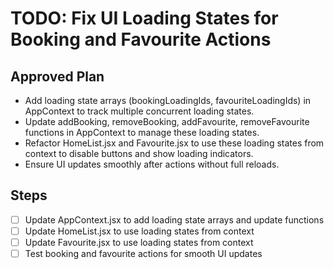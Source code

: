 # TODO: Fix UI Loading States for Booking and Favourite Actions

## Approved Plan

- Add loading state arrays (bookingLoadingIds, favouriteLoadingIds) in AppContext to track multiple concurrent loading states.
- Update addBooking, removeBooking, addFavourite, removeFavourite functions in AppContext to manage these loading states.
- Refactor HomeList.jsx and Favourite.jsx to use these loading states from context to disable buttons and show loading indicators.
- Ensure UI updates smoothly after actions without full reloads.

## Steps

- [ ] Update AppContext.jsx to add loading state arrays and update functions
- [ ] Update HomeList.jsx to use loading states from context
- [ ] Update Favourite.jsx to use loading states from context
- [ ] Test booking and favourite actions for smooth UI updates
